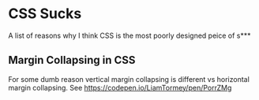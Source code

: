 # CSS Sucks

A list of reasons why I think CSS is the most poorly designed peice of s*** 

## Margin Collapsing in CSS

For some dumb reason vertical margin collapsing is different vs horizontal margin collapsing. See https://codepen.io/LiamTormey/pen/PorrZMg
